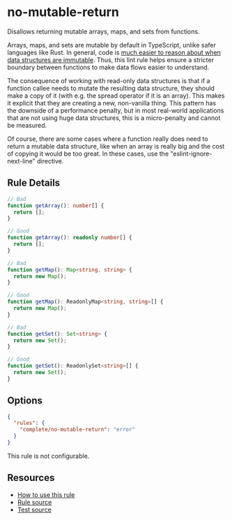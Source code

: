 # no-mutable-return

Disallows returning mutable arrays, maps, and sets from functions.

Arrays, maps, and sets are mutable by default in TypeScript, unlike safer languages like Rust. In general, code is [much easier to reason about when data structures are immutable](https://stackoverflow.com/questions/441309/why-are-mutable-structs-evil). Thus, this lint rule helps ensure a stricter boundary between functions to make data flows easier to understand.

The consequence of working with read-only data structures is that if a function callee needs to mutate the resulting data structure, they should make a copy of it (with e.g. the spread operator if it is an array). This makes it explicit that they are creating a new, non-vanilla thing. This pattern has the downside of a performance penalty, but in most real-world applications that are not using huge data structures, this is a micro-penalty and cannot be measured.

Of course, there are some cases where a function really does need to return a mutable data structure, like when an array is really big and the cost of copying it would be too great. In these cases, use the "eslint-ignore-next-line" directive.

## Rule Details

```ts
// Bad
function getArray(): number[] {
  return [];
}

// Good
function getArray(): readonly number[] {
  return [];
}

// Bad
function getMap(): Map<string, string> {
  return new Map();
}

// Good
function getMap(): ReadonlyMap<string, string>[] {
  return new Map();
}

// Bad
function getSet(): Set<string> {
  return new Set();
}

// Good
function getSet(): ReadonlySet<string>[] {
  return new Set();
}
```

## Options

```json
{
  "rules": {
    "complete/no-mutable-return": "error"
  }
}
```

This rule is not configurable.

## Resources

- [How to use this rule](https://complete-ts.github.io/eslint-plugin-complete)
- [Rule source](https://github.com/complete-ts/complete/blob/main/packages/eslint-plugin-complete/src/rules/no-mutable-return.ts)
- [Test source](https://github.com/complete-ts/complete/blob/main/packages/eslint-plugin-complete/tests/rules/no-mutable-return.test.ts)
